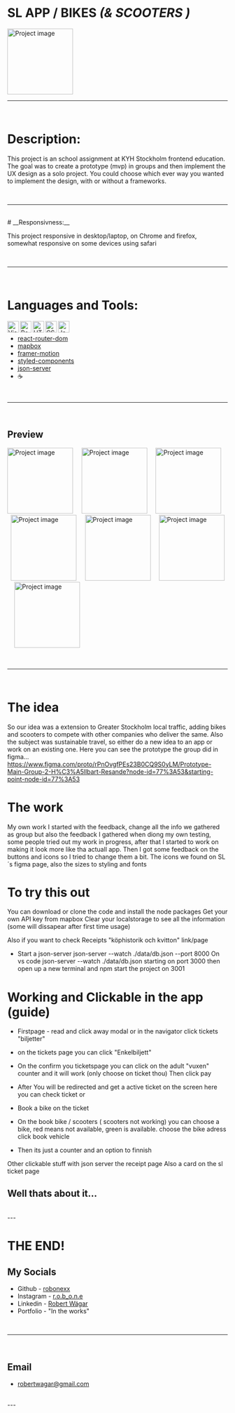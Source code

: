 # __SL APP / BIKES__  _(& SCOOTERS )_

<img src="readme/preview.gif" alt="Project image" width="150">



----
</br>

#  __Description:__

This project is an school assignment at KYH Stockholm frontend education. 
The goal was to create a prototype (mvp) in groups and then implement the UX design as a solo project.
You could choose which ever way you wanted to implement the design, with or without a frameworks.


</br>


---
</br>
#  __Responsivness:__

This project responsive in desktop/laptop, on Chrome and firefox, somewhat responsive on some devices using safari


</br>


---
</br>

# __Languages and Tools:__
[<img align="left" alt="Visual Studio Code" width="26px" src="https://raw.githubusercontent.com/github/explore/80688e429a7d4ef2fca1e82350fe8e3517d3494d/topics/visual-studio-code/visual-studio-code.png" />][vscode]
[<img align="left" alt="React" width="26px" src="https://raw.githubusercontent.com/github/explore/80688e429a7d4ef2fca1e82350fe8e3517d3494d/topics/react/react.png" />][react-js]
[<img align="left" alt="HTML5" width="26px" src="https://raw.githubusercontent.com/github/explore/80688e429a7d4ef2fca1e82350fe8e3517d3494d/topics/html/html.png" />][html]
[<img align="left" alt="CSS3" width="26px" src="https://raw.githubusercontent.com/github/explore/80688e429a7d4ef2fca1e82350fe8e3517d3494d/topics/css/css.png" />][css]
[<img align="left" alt="JavaScript" width="26px" src="https://raw.githubusercontent.com/github/explore/80688e429a7d4ef2fca1e82350fe8e3517d3494d/topics/javascript/javascript.png" />][javascript]
</br>

- [react-router-dom]
- [mapbox]  
- [framer-motion]
- [styled-components]
- [json-server]
- ☕

</br>

---
</br>

##  __Preview__


<img src="readme/firstpage.jpg" alt="Project image" width="150"> &nbsp; &nbsp;
<img src="readme/ticketspage.jpg" alt="Project image" width="150"> &nbsp; &nbsp;
<img src="readme/confirming_tickets.jpg" alt="Project image" width="150"> &nbsp; &nbsp;
<img src="readme/payment.jpg" alt="Project image" width="150"> &nbsp; &nbsp;
<img src="readme/validticket.jpg" alt="Project image" width="150"> &nbsp; &nbsp;
<img src="readme/choose_a_vechicle.jpg" alt="Project image" width="150"> &nbsp; &nbsp;
<img src="readme/ongoing_ride.jpg" alt="Project image" width="150"> &nbsp; &nbsp;

</br>

---
</br>


# The idea 

So our idea was a extension to Greater Stockholm local traffic, adding bikes and scooters to compete with other companies who deliver the same.
Also the subject was sustainable travel, so either do a new idea to an app or work on an existing one.
Here you can see the prototype the group did in figma...
https://www.figma.com/proto/rPnOvgfPEs23B0CQ9S0yLM/Prototype-Main-Group-2-H%C3%A5llbart-Resande?node-id=77%3A53&starting-point-node-id=77%3A53

# The work

My own work I started with the feedback, change all the info we gathered as group but also the feedback I gathered when diong my own testing, some people tried out my work in progress, after that I started to work on making it look more like tha actuall app. 
Then I got some feedback on the buttons and icons so I tried to change them a bit.
The icons we found on SL´s figma page, also the sizes to styling and fonts


# __To try this out__

You can download or clone the code and install the node packages
Get your own API key from mapbox
Clear your localstorage to see all the information (some will dissapear after first time usage)

Also if you want to check Receipts "köphistorik och kvitton" link/page 
- Start a json-server
json-server --watch ./data/db.json --port 8000
On vs code
 json-server --watch ./data/db.json starting on port 3000
 then open up a  new terminal and npm start the project on 3001

# Working and Clickable in the app (guide)

- Firstpage - read and click away modal or
in the navigator click tickets "biljetter"

- on the tickets page you can click "Enkelbiljett"

- On the confirm you ticketspage you can click on the adult "vuxen" counter and it will work (only choose on ticket thou)
Then click pay

- After You will be redirected and get a active ticket on the screen here you can
check ticket or
- Book a bike on the ticket

- On the book bike / scooters ( scooters not working) 
you can choose a bike, red means not available, green is available. choose the bike adress click book vehicle

- Then its just a counter and an option to finnish


Other clickable stuff with json server the receipt page
Also a card on the sl ticket page

## Well thats about it...
</br>
---
</br>

# __THE END!__


## __My Socials__

- Github - [robonexx](https://github.com/robonexx)
- Instagram - [r.o.b_o.n.e](https://www.instagram.com/r.o.b_o.n.e/)
- Linkedin - [Robert Wägar](https://www.linkedin.com/in/robert-w%C3%A4gar-1b4661139/)
- Portfolio - "In the works"

</br>

--- 
</br>

## __Email__
- robertwagar@gmail.com

</br>
---
</br>


[vscode]: https://code.visualstudio.com/
[react-js]: https://reactjs.org/ 
[javascript]: https://developer.mozilla.org/en-US/docs/Web/JavaScript
[react-router-dom]: https://reactrouter.com/web/guides/quick-start
[framer-motion]: https://www.framer.com/motion/
[mapbox]: https://www.mapbox.com/
[html]: https://www.w3schools.com/html/
[css]: https://www.w3.org/Style/CSS/Overview.en.html
[styled-components]: https://styled-components.com/
[localstorage]: https://developer.mozilla.org/en-US/docs/Web/API/Window/localStorage
[json-server]: https://newbedev.com/javascript-how-to-install-json-server-in-vscode-code-example





